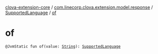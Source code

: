[clova-extension-core](../../index.md) / [com.linecorp.clova.extension.model.response](../index.md) / [SupportedLanguage](index.md) / [of](./of.md)

# of

`@JvmStatic fun of(value: `[`String`](https://kotlinlang.org/api/latest/jvm/stdlib/kotlin/-string/index.html)`): `[`SupportedLanguage`](index.md)